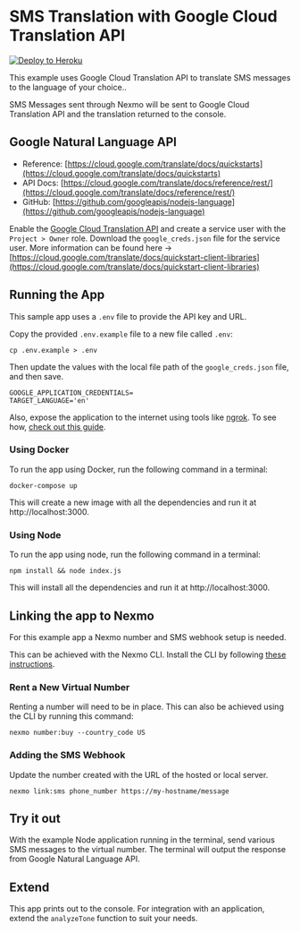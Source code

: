 # SMS Translation with Google Cloud Translation API

[![Deploy to Heroku](https://www.herokucdn.com/deploy/button.svg)](https://nexmo.dev/google-nexmo-sms-translate-heroku)

This example uses Google Cloud Translation API to translate SMS messages to the language of your choice..

SMS Messages sent through Nexmo will be sent to Google Cloud Translation API and the translation returned to the console.

## Google Natural Language API

+ Reference: [https://cloud.google.com/translate/docs/quickstarts](https://cloud.google.com/translate/docs/quickstarts)
+ API Docs: [https://cloud.google.com/translate/docs/reference/rest/](https://cloud.google.com/translate/docs/reference/rest/)
+ GitHub: [https://github.com/googleapis/nodejs-language](https://github.com/googleapis/nodejs-language)

Enable the [Google Cloud Translation API](https://console.cloud.google.com/apis/library/translate.googleapis.com?q=translate&id=c22f20ba-6a29-40ae-9084-8bc264a97fc2) and create a service user with the `Project > Owner` role. Download the `google_creds.json` file for the service user. More information can be found here -> [https://cloud.google.com/translate/docs/quickstart-client-libraries](https://cloud.google.com/translate/docs/quickstart-client-libraries)

## Running the App

This sample app uses a `.env` file to provide the API key and URL.

Copy the provided `.env.example` file to a new file called `.env`:

```
cp .env.example > .env
```

Then update the values with the local file path of the `google_creds.json` file, and then save.

```
GOOGLE_APPLICATION_CREDENTIALS=
TARGET_LANGUAGE='en'
```

Also, expose the application to the internet using tools like [ngrok](https://ngrok.com/). To see how, [check out this guide](https://www.nexmo.com/blog/2017/07/04/local-development-nexmo-ngrok-tunnel-dr/).

### Using Docker

To run the app using Docker, run the following command in a terminal:

```
docker-compose up
```

This will create a new image with all the dependencies and run it at http://localhost:3000.

### Using Node

To run the app using node, run the following command in a terminal:

```
npm install && node index.js
```

This will install all the dependencies and run it at http://localhost:3000.

## Linking the app to Nexmo

For this example app a Nexmo number and SMS webhook setup is needed.

This can be achieved with the Nexmo CLI. Install the CLI by following [these instructions](https://github.com/Nexmo/nexmo-cli#installation).

### Rent a New Virtual Number

Renting a number will need to be in place. This can also be achieved using the CLI by running this command:

```
nexmo number:buy --country_code US
```

### Adding the SMS Webhook

Update the number created with the URL of the hosted or local server.

```
nexmo link:sms phone_number https://my-hostname/message
```

## Try it out

With the example Node application running in the terminal, send various SMS messages to the virtual number.  The terminal will output the response from Google Natural Language API.

## Extend
This app prints out to the console. For integration with an application, extend the `analyzeTone` function to suit your needs.
